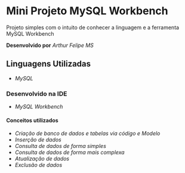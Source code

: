 # Mini Projeto MySQL Workbench
Projeto simples com o intuito de conhecer a linguagem e a ferramenta MySQL Workbench

**Desenvolvido por** *Arthur Felipe MS*

## Linguagens Utilizadas
* *MySQL*

### Desenvolvido na IDE
* *MySQL Workbench*

#### Conceitos utilizados
* *Criação de banco de dados e tabelas via código e Modelo*
* *Inserção de dados*
* *Consulta de dados de forma simples*
* *Consulta de dados de forma mais complexa*
* *Atualização de dados*
* *Exclusão de dados*
